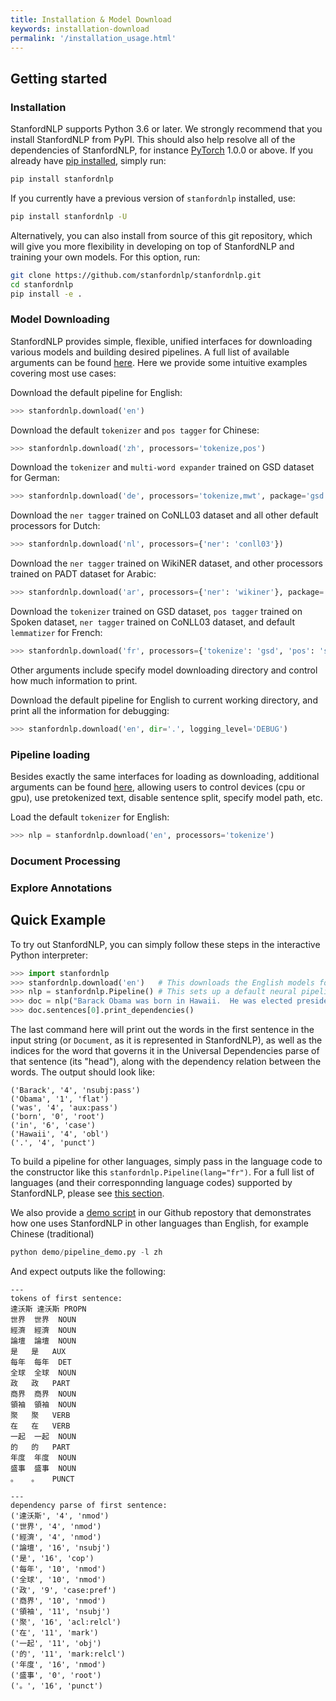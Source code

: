 ```yaml
---
title: Installation & Model Download
keywords: installation-download
permalink: '/installation_usage.html'
---
```


## Getting started

### Installation

StanfordNLP supports Python 3.6 or later. We strongly recommend that you install StanfordNLP from PyPI. This should also help resolve all of the dependencies of StanfordNLP, for instance [PyTorch](https://pytorch.org/) 1.0.0 or above. If you already have [pip installed](https://pip.pypa.io/en/stable/installing/), simply run:
```bash
pip install stanfordnlp
```

If you currently have a previous version of `stanfordnlp` installed, use:
```bash
pip install stanfordnlp -U
```

Alternatively, you can also install from source of this git repository, which will give you more flexibility in developing on top of StanfordNLP and training your own models. For this option, run:
```bash
git clone https://github.com/stanfordnlp/stanfordnlp.git
cd stanfordnlp
pip install -e .
```

### Model Downloading

StanfordNLP provides simple, flexible, unified interfaces for downloading various models and building desired pipelines. A full list of available arguments can be found [here](pipeline.md#Options). Here we provide some intuitive examples covering most use cases:

Download the default pipeline for English:
```python
>>> stanfordnlp.download('en')
```

Download the default `tokenizer` and `pos tagger` for Chinese:
```python
>>> stanfordnlp.download('zh', processors='tokenize,pos')
```

Download the `tokenizer` and `multi-word expander` trained on GSD dataset for German:
```python
>>> stanfordnlp.download('de', processors='tokenize,mwt', package='gsd')
```

Download the `ner tagger` trained on CoNLL03 dataset and all other default processors for Dutch:
```python
>>> stanfordnlp.download('nl', processors={'ner': 'conll03'})
```

Download the `ner tagger` trained on WikiNER dataset, and other processors trained on PADT dataset for Arabic:
```python
>>> stanfordnlp.download('ar', processors={'ner': 'wikiner'}, package='padt')
```

Download the `tokenizer` trained on GSD dataset, `pos tagger` trained on Spoken dataset, `ner tagger` trained on CoNLL03 dataset, and default `lemmatizer` for French:
```python
>>> stanfordnlp.download('fr', processors={'tokenize': 'gsd', 'pos': 'spoken', 'ner': 'conll03', 'lemma': 'default'}, package=None)
```

Other arguments include specify model downloading directory and control how much information to print. 

Download the default pipeline for English to current working directory, and print all the information for debugging:
```python
>>> stanfordnlp.download('en', dir='.', logging_level='DEBUG')
```

### Pipeline loading

Besides exactly the same interfaces for loading as downloading, additional arguments can be found [here](pipeline.md#Options), allowing users to control devices (cpu or gpu), use pretokenized text, disable sentence split, specify model path, etc. 

Load the default `tokenizer` for English:
```python
>>> nlp = stanfordnlp.download('en', processors='tokenize')
```

### Document Processing




### Explore Annotations


## Quick Example

To try out StanfordNLP, you can simply follow these steps in the interactive Python interpreter:

```python
>>> import stanfordnlp
>>> stanfordnlp.download('en')   # This downloads the English models for the neural pipeline
>>> nlp = stanfordnlp.Pipeline() # This sets up a default neural pipeline in English
>>> doc = nlp("Barack Obama was born in Hawaii.  He was elected president in 2008.")
>>> doc.sentences[0].print_dependencies()
```

The last command here will print out the words in the first sentence in the input string (or `Document`, as it is represented in StanfordNLP), as well as the indices for the word that governs it in the Universal Dependencies parse of that sentence (its "head"), along with the dependency relation between the words. The output should look like:

```
('Barack', '4', 'nsubj:pass')
('Obama', '1', 'flat')
('was', '4', 'aux:pass')
('born', '0', 'root')
('in', '6', 'case')
('Hawaii', '4', 'obl')
('.', '4', 'punct')
```

To build a pipeline for other languages, simply pass in the language code to the constructor like this `stanfordnlp.Pipeline(lang="fr")`. For a full list of languages (and their corresponnding language codes) supported by StanfordNLP, please see [this section](#human-languages-supported-by-stanfordnlp).

We also provide a [demo script](https://github.com/stanfordnlp/stanfordnlp/blob/master/demo/pipeline_demo.py) in our Github repostory that demonstrates how one uses StanfordNLP in other languages than English, for example Chinese (traditional)

```python
python demo/pipeline_demo.py -l zh
```

And expect outputs like the following:

```
---
tokens of first sentence:
達沃斯	達沃斯	PROPN
世界	世界	NOUN
經濟	經濟	NOUN
論壇	論壇	NOUN
是	是	AUX
每年	每年	DET
全球	全球	NOUN
政	政	PART
商界	商界	NOUN
領袖	領袖	NOUN
聚	聚	VERB
在	在	VERB
一起	一起	NOUN
的	的	PART
年度	年度	NOUN
盛事	盛事	NOUN
。	。	PUNCT

---
dependency parse of first sentence:
('達沃斯', '4', 'nmod')
('世界', '4', 'nmod')
('經濟', '4', 'nmod')
('論壇', '16', 'nsubj')
('是', '16', 'cop')
('每年', '10', 'nmod')
('全球', '10', 'nmod')
('政', '9', 'case:pref')
('商界', '10', 'nmod')
('領袖', '11', 'nsubj')
('聚', '16', 'acl:relcl')
('在', '11', 'mark')
('一起', '11', 'obj')
('的', '11', 'mark:relcl')
('年度', '16', 'nmod')
('盛事', '0', 'root')
('。', '16', 'punct')
```


